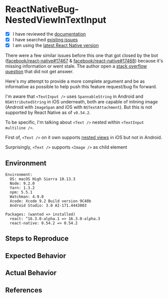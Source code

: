 # ReactNativeBug-NestedViewInTextInput

<!--
  We use GitHub Issues exclusively for tracking bugs in React Native.
  Questions? Visit http://facebook.github.io/react-native/help.html
  If this issue is about documentation or the website, please file it at:
  https://github.com/facebook/react-native-website/issues/new
-->

- [x] I have reviewed the [documentation](https://facebook.github.io/react-native)
- [x] I have searched [existing issues](https://github.com/facebook/react-native/issues)
- [x] I am using the [latest React Native version](https://github.com/facebook/react-native/releases)

<!-- Describe your issue in detail. -->
There were a few similar issues before this one that got closed by the bot ([facebook/react-native#17467](https://github.com/facebook/react-native/issues/17467) & [facebook/react-native#17468](https://github.com/facebook/react-native/issues/17468)) because it's missing information or went stale. The author open a [stack overflow question](https://stackoverflow.com/questions/48033885/how-to-insert-custom-emoji-small-pictures-into-textinput-of-react-native) that did not get answer.

Here's my attempt to provide a more complete argument and be as informative as possible to help push this feature request/bug fix forward.

I'm aware that `<TextInput />` uses `SpannableString` in Android and `NSAttributedString` in iOS underneath, both are capable of inlining image (Android with `ImageSpan` and iOS with `NSTextAttachment`). But this is not supported by React Native as of `v0.54.2`.

To be specific, I'm talking about `<Text />` nested within `<TextInput multiline />`.

First of, `<Text />` on it own supports [nested views](https://facebook.github.io/react-native/docs/text.html#nested-views-ios-only) in iOS but not in Android.



Surprisingly, `<Text />` supports `<Image />` as child element





## Environment
<!-- Required. Run `react-native info` in your terminal and paste its contents here. -->

```
Environment:
  OS: macOS High Sierra 10.13.3
  Node: 9.2.0
  Yarn: 1.3.2
  npm: 5.5.1
  Watchman: 4.9.0
  Xcode: Xcode 9.2 Build version 9C40b
  Android Studio: 3.0 AI-171.4443003

Packages: (wanted => installed)
  react: ^16.3.0-alpha.1 => 16.3.0-alpha.3
  react-native: 0.54.2 => 0.54.2
```

## Steps to Reproduce
<!-- 
  Required. Let us know how to reproduce the issue. Include a code sample, share a project, 
  or share an app that reproduces the issue using [Snack](https://snack.expo.io/).
-->

## Expected Behavior
<!-- Write what you thought would happen. -->

## Actual Behavior
<!-- Write what happened. Include screenshots if needed. If this is a regression, let us know. -->

## References
